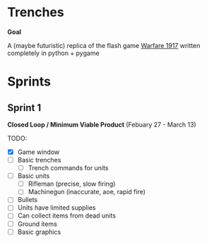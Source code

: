 # Trenches

**Goal**

A (maybe futuristic) replica of the flash game [Warfare 1917](https://www.crazygames.com/game/warfare-1917) written completely in python + pygame

# Sprints

## Sprint 1

**Closed Loop / Minimum Viable Product** (Febuary 27 - March 13)

TODO:
- [x] Game window
- [ ] Basic trenches
    - [ ] Trench commands for units
- [ ] Basic units
    - [ ] Rifleman (precise, slow firing)
    - [ ] Machinegun (inaccurate, aoe, rapid fire)
- [ ] Bullets
- [ ] Units have limited supplies
- [ ] Can collect items from dead units
- [ ] Ground items
- [ ] Basic graphics
